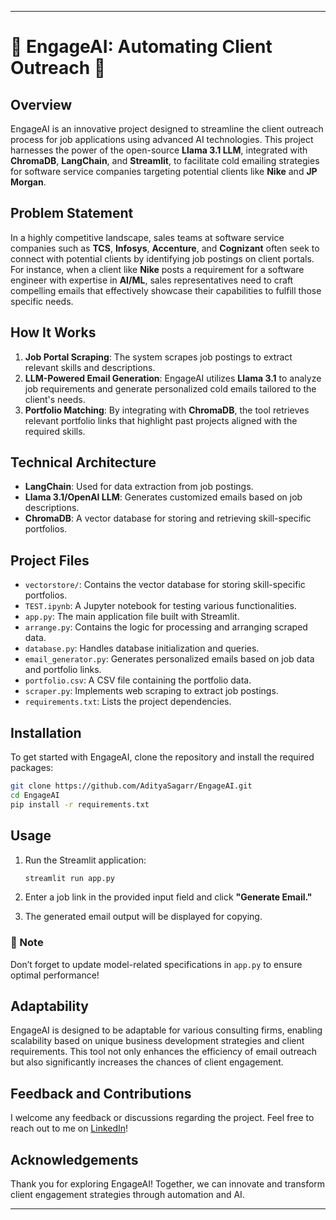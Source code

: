 

---

# 🚀 EngageAI: Automating Client Outreach 🤖

## Overview

EngageAI is an innovative project designed to streamline the client outreach process for job applications using advanced AI technologies. This project harnesses the power of the open-source **Llama 3.1 LLM**, integrated with **ChromaDB**, **LangChain**, and **Streamlit**, to facilitate cold emailing strategies for software service companies targeting potential clients like **Nike** and **JP Morgan**.

## Problem Statement

In a highly competitive landscape, sales teams at software service companies such as **TCS**, **Infosys**, **Accenture**, and **Cognizant** often seek to connect with potential clients by identifying job postings on client portals. For instance, when a client like **Nike** posts a requirement for a software engineer with expertise in **AI/ML**, sales representatives need to craft compelling emails that effectively showcase their capabilities to fulfill those specific needs.

## How It Works

1. **Job Portal Scraping**: The system scrapes job postings to extract relevant skills and descriptions.
2. **LLM-Powered Email Generation**: EngageAI utilizes **Llama 3.1** to analyze job requirements and generate personalized cold emails tailored to the client's needs.
3. **Portfolio Matching**: By integrating with **ChromaDB**, the tool retrieves relevant portfolio links that highlight past projects aligned with the required skills.

## Technical Architecture

- **LangChain**: Used for data extraction from job postings.
- **Llama 3.1/OpenAI LLM**: Generates customized emails based on job descriptions.
- **ChromaDB**: A vector database for storing and retrieving skill-specific portfolios.

## Project Files

- `vectorstore/`: Contains the vector database for storing skill-specific portfolios.
- `TEST.ipynb`: A Jupyter notebook for testing various functionalities.
- `app.py`: The main application file built with Streamlit.
- `arrange.py`: Contains the logic for processing and arranging scraped data.
- `database.py`: Handles database initialization and queries.
- `email_generator.py`: Generates personalized emails based on job data and portfolio links.
- `portfolio.csv`: A CSV file containing the portfolio data.
- `scraper.py`: Implements web scraping to extract job postings.
- `requirements.txt`: Lists the project dependencies.

## Installation

To get started with EngageAI, clone the repository and install the required packages:

```bash
git clone https://github.com/AdityaSagarr/EngageAI.git
cd EngageAI
pip install -r requirements.txt
```

## Usage

1. Run the Streamlit application:
   ```bash
   streamlit run app.py
   ```

2. Enter a job link in the provided input field and click **"Generate Email."**

3. The generated email output will be displayed for copying.

### 🔧 Note

Don’t forget to update model-related specifications in `app.py` to ensure optimal performance!

## Adaptability

EngageAI is designed to be adaptable for various consulting firms, enabling scalability based on unique business development strategies and client requirements. This tool not only enhances the efficiency of email outreach but also significantly increases the chances of client engagement.

## Feedback and Contributions

I welcome any feedback or discussions regarding the project. Feel free to reach out to me on [LinkedIn](https://www.linkedin.com/in/adityasagarr)!

## Acknowledgements

Thank you for exploring EngageAI! Together, we can innovate and transform client engagement strategies through automation and AI.

---



